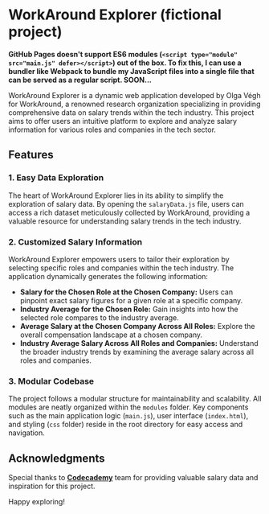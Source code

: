 # WorkAround Explorer (fictional project)

**GitHub Pages doesn't support ES6 modules (`<script type="module" src="main.js" defer></script>`) out of the box.
To fix this, I can use a bundler like Webpack to bundle my JavaScript files into a single file that can be served as a regular script. SOON...**

WorkAround Explorer is a dynamic web application developed by Olga Végh for WorkAround, a renowned research organization specializing in providing comprehensive data on salary trends within the tech industry. This project aims to offer users an intuitive platform to explore and analyze salary information for various roles and companies in the tech sector.

## Features

### 1. Easy Data Exploration

The heart of WorkAround Explorer lies in its ability to simplify the exploration of salary data. By opening the `salaryData.js` file, users can access a rich dataset meticulously collected by WorkAround, providing a valuable resource for understanding salary trends in the tech industry.

### 2. Customized Salary Information

WorkAround Explorer empowers users to tailor their exploration by selecting specific roles and companies within the tech industry. The application dynamically generates the following information:

- **Salary for the Chosen Role at the Chosen Company:** Users can pinpoint exact salary figures for a given role at a specific company.
- **Industry Average for the Chosen Role:** Gain insights into how the selected role compares to the industry average.
- **Average Salary at the Chosen Company Across All Roles:** Explore the overall compensation landscape at a chosen company.
- **Industry Average Salary Across All Roles and Companies:** Understand the broader industry trends by examining the average salary across all roles and companies.

### 3. Modular Codebase

The project follows a modular structure for maintainability and scalability. All modules are neatly organized within the `modules` folder. Key components such as the main application logic (`main.js`), user interface (`index.html`), and styling (`css` folder) reside in the root directory for easy access and navigation.

## Acknowledgments

Special thanks to **[Codecademy](https://www.codecademy.com/)** team for providing valuable salary data and inspiration for this project.

Happy exploring!

